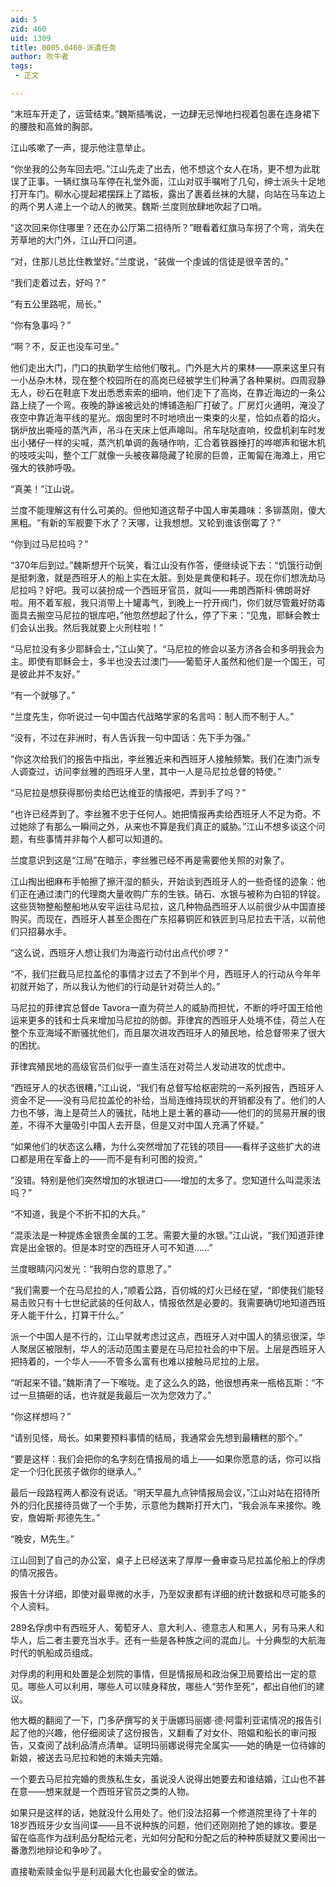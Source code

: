 ```yaml
---
aid: 5
zid: 460
uid: 1309
title: 0005.0460-派遣任务
author: 吹牛者
tags: 
 - 正文

---
```




  “末班车开走了，运营结束。”魏斯插嘴说，一边肆无忌惮地扫视着包裹在连身裙下的腰肢和高耸的胸部。

  江山咳嗽了一声，提示他注意举止。

  “你坐我的公务车回去吧。”江山先走了出去，他不想这个女人在场，更不想为此耽误了正事。一辆红旗马车停在礼堂外面，江山对驭手嘱咐了几句，绅士派头十足地打开车门。柳水心提起裙摆踩上了踏板，露出了裹着丝袜的大腿，向站在马车边上的两个男人递上一个动人的微笑。魏斯·兰度则放肆地吹起了口哨。

  “这次回来你住哪里？还在办公厅第二招待所？”眼看着红旗马车拐了个弯，消失在芳草地的大门外，江山开口问道。

  “对，住那儿总比住教堂好。”兰度说，“装做一个虔诚的信徒是很辛苦的。”

  “我们走着过去，好吗？”

  “有五公里路呢，局长。”

  “你有急事吗？”

  “啊？不，反正也没车可坐。”

  他们走出大门，门口的执勤学生给他们敬礼。门外是大片的果林——原来这里只有一小丛杂木林，现在整个校园所在的高岗已经被学生们种满了各种果树。四周寂静无人，砂石在鞋底下发出悉悉索索的细响，他们走下了高岗，在靠近海边的一条公路上绕了一个弯。夜晚的静谧被远处的博铺造船厂打破了。厂房灯火通明，淹没了夜空中靠近海平线的星光。烟囱里时不时地喷出一束束的火星，恰如点着的焰火。锅炉放出嘶哑的蒸汽声，吊斗在天床上低声嗥叫。吊车哒哒直响，绞盘机刹车时发出小猪仔一样的尖喊，蒸汽机单调的轰嗵作响，汇合着铁器捶打的哗啷声和锯木机的吱吱尖叫，整个工厂就像一头被夜幕隐藏了轮廓的巨兽，正匍匐在海滩上，用它强大的铁肺呼吸。

  “真美！”江山说。

  兰度不能理解这有什么可美的。但他知道这帮子中国人审美趣味：多铆蒸刚，傻大黑粗。“有新的军舰要下水了？天哪，让我想想。又轮到谁该倒霉了？”

  “你到过马尼拉吗？”

  “370年后到过。”魏斯想开个玩笑，看江山没有作答，便继续说下去：“饥饿行动倒是挺刺激，就是西班牙人的船上实在太脏。到处是粪便和耗子。现在你们想洗劫马尼拉吗？好吧。我可以装扮成一个西班牙官员，就叫——弗朗西斯科·佛朗哥好啦。用不着军舰，我只消带上十罐毒气，到晚上一拧开阀门，你们就尽管戴好防毒面具去搬空马尼拉的银库吧，”他忽然想起了什么，停了下来：“见鬼，耶稣会教士们会认出我。然后我就要上火刑柱啦！”

  “马尼拉没有多少耶稣会士，”江山笑了。“马尼拉的修会以圣方济各会和多明我会为主。即使有耶稣会士，多半也没去过澳门——葡萄牙人虽然和他们是一个国王，可是彼此并不友好。”

  “有一个就够了。”

  “兰度先生，你听说过一句中国古代战略学家的名言吗：制人而不制于人。”

  “没有，不过在非洲时，有人告诉我一句中国话：先下手为强。”

  “你这次给我们的报告中指出，李丝雅近来和西班牙人接触频繁。我们在澳门派专人调查过，访问李丝雅的西班牙人里，其中一人是马尼拉总督的特使。”

  “马尼拉是想获得那份卖给巴达维亚的情报吧，弄到手了吗？”

  “也许已经弄到了。李丝雅不忠于任何人。她把情报再卖给西班牙人不足为奇。不过她除了有那么一瞬间之外，从来也不算是我们真正的威胁。”江山不想多谈这个问题，有些事情并非每个人都可以知道的。

  兰度意识到这是“江局”在暗示，李丝雅已经不再是需要他关照的对象了。

  江山掏出细麻布手帕擦了擦汗湿的额头，开始谈到西班牙人的一些奇怪的迹象：他们正在通过澳门的代理商大量收购广东的生铁。硝石、水银与被称为白铅的锌锭。这些货物整船整船地从安平运往马尼拉，这几种物品西班牙人以前很少从中国直接购买。而现在，西班牙人甚至企图在广东招募铜匠和铁匠到马尼拉去干活，以前他们只招募水手。

  “这么说，西班牙人想让我们为海盗行动付出点代价啰？”

  “不，我们拦截马尼拉盖伦的事情才过去了不到半个月，西班牙人的行动从今年年初就开始了，所以我认为他们的行动是针对荷兰人的。”

  马尼拉的菲律宾总督de Tavora一直为荷兰人的威胁而担忧，不断的呼吁国王给他运来更多的钱和士兵来增加马尼拉的防御。菲律宾的西班牙人处境不佳，荷兰人在整个东亚海域不断骚扰他们，而且屡次进攻西班牙人的殖民地，给总督带来了很大的困扰。

  菲律宾殖民地的高级官员们似乎一直生活在对荷兰人发动进攻的忧虑中。

  “西班牙人的状态很糟，”江山说，“我们有总督写给枢密院的一系列报告，西班牙人资金不足——没有马尼拉盖伦的补给，当局连维持现状的开销都没有了。他们的人力也不够，海上是荷兰人的骚扰，陆地上是土著的暴动——他们的的贸易开展的很差，不得不大量吸引中国人去开垦，但是又对中国人充满了怀疑。”

  “如果他们的状态这么糟，为什么突然增加了花钱的项目——看样子这些扩大的进口都是用在军备上的——而不是有利可图的投资。”

  “没错。特别是他们突然增加的水银进口——增加的太多了。您知道什么叫混汞法吗？”

  “不知道，我是个不折不扣的大兵。”

  “混汞法是一种提炼金银贵金属的工艺。需要大量的水银。”江山说，“我们知道菲律宾是出金银的。但是本时空的西班牙人可不知道……”

  兰度眼睛闪闪发光：“我明白您的意思了。”

  “我们需要一个在马尼拉的人，”顺着公路，百仞城的灯火已经在望，“即使我们能轻易击败只有十七世纪武装的任何敌人，情报依然是必要的。我需要确切地知道西班牙人能干什么，打算干什么。”

  派一个中国人是不行的，江山早就考虑过这点，西班牙人对中国人的猜忌很深，华人聚居区被限制，华人的活动范围主要是在马尼拉社会的中下层。上层是西班牙人把持着的，一个华人——不管多么富有也难以接触马尼拉的上层。

  “听起来不错。”魏斯清了一下喉咙。走了这么久的路，他很想再来一瓶格瓦斯：“不过一旦搞砸的话，也许就是我最后一次为您效力了。”

  “你这样想吗？”

  “请别见怪，局长。如果要预料事情的结局，我通常会先想到最糟糕的那个。”

  “要是这样：我们会把你的名字刻在情报局的墙上——如果你愿意的话，你可以指定一个归化民孩子做你的继承人。”

  最后一段路程两人都没有说话。“明天早晨九点钟情报局会议，”江山对站在招待所外的归化民接待员做了一个手势，示意他为魏斯打开大门，“我会派车来接你。晚安，詹姆斯·邦德先生。”

  “晚安，M先生。”

  江山回到了自己的办公室，桌子上已经送来了厚厚一叠审查马尼拉盖伦船上的俘虏的情况报告。

  报告十分详细，即使对最卑微的水手，乃至奴隶都有详细的统计数据和尽可能多的个人资料。

  289名俘虏中有西班牙人、葡萄牙人、意大利人、德意志人和黑人，另有马来人和华人，后二者主要充当水手。还有一些是各种族之间的混血儿。十分典型的大航海时代的帆船成员组成。

  对俘虏的利用和处置是企划院的事情，但是情报局和政治保卫局要给出一定的意见。哪些人可以利用，哪些人可以赎身释放，哪些人“劳作至死”，都出自他们的建议。

  他大概的翻阅了一下，门多萨撰写的关于唐娜玛丽娜·德·阿雷利亚诺情况的报告引起了他的兴趣，他仔细阅读了这份报告，又翻看了对女仆、陪媪和船长的审问报告，又查阅了战利品清点清单。证明玛丽娜说得完全属实——她的确是一位待嫁的新娘，被送去马尼拉和她的未婚夫完婚。

  一个要去马尼拉完婚的贵族私生女，虽说没人说得出她要去和谁结婚，江山也不甚在意——想来就是一个西班牙官员之类的人物。

  如果只是这样的话，她就没什么用处了。他们没法招募一个修道院里待了十年的18岁西班牙少女当间谍——且不说种族的问题，他们还刚刚抢了她的嫁妆。要是留在临高作为战利品分配给元老，光如何分配和分配之后的种种质疑就又要闹出一番激烈地辩论和争吵了。

  直接勒索赎金似乎是利润最大化也最安全的做法。


